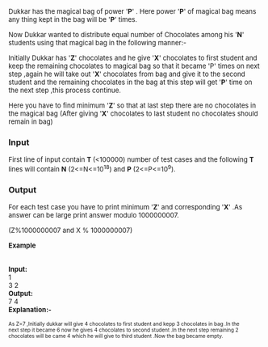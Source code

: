 <p><span style="font-size: small;">Dukkar has the magical bag of power '<strong>P</strong>' . Here power '<strong>P</strong>' of magical bag means any thing kept in the bag will be '<strong>P</strong>' times.</span></p>
<p><span style="font-size: small;">Now Dukkar wanted to distribute equal number of Chocolates among his '<strong>N</strong>' students using that magical bag in the following manner:-</span></p>
<p><span style="font-size: small;">Initially Dukkar has '<strong>Z</strong>' chocolates and he give '<strong>X</strong>' chocolates to first student and keep the remaining chocolates to magical bag so that it became 'P' times on next step ,again he will take out '<strong>X</strong>' chocolates from bag and give it to the second student and the remaining chocolates in the bag at this step will get '<strong>P</strong>' time on the next step ,this process continue.</span></p>
<p><span style="font-size: small;">Here you have to find minimum '<strong>Z</strong>' so that at last step there are no chocolates in the magical bag (After giving '<strong>X</strong>' chocolates to last student no chocolates should remain in bag)</span></p>
<h3>Input</h3>
<p><span style="font-size: small;">First line of input contain <strong>T </strong>(&lt;100000) number of test cases and the following <strong>T</strong> lines will contain <strong>N</strong> (2&lt;=N&lt;=10<sup>18</sup>) and <strong>P</strong> (2&lt;=P&lt;=10<sup>9</sup>).</span></p>
<h3>Output</h3>
<p><span style="font-size: small;">For each test case you have to print minimum '<strong>Z</strong>' and corresponding '<strong>X</strong>' .As answer can be large print answer modulo 1000000007.</span></p>
<p><span style="font-size: small;">(Z%1000000007 and X % 1000000007)</span></p>
<p><strong><span style="font-size: small;">Example</span></strong></p>
<p><strong></strong><br><strong><span style="font-size: small;">Input:<br></span></strong><span style="font-size: small;">1<br></span><span style="font-size: small;">3 2<br></span> <strong><span style="font-size: small;">Output:<br></span></strong><span style="font-size: small;">7 4<br></span><span style="font-size: small;"><strong>Explanation:-</strong></span></p>
<p><span style="font-size: medium;"><span style="font-size: x-small;">As Z=7 ,Initially dukkar will give 4 chocolates to first student and kepp 3 chocolates in bag .In the&nbsp;<br></span><span style="font-size: x-small;">next step it became 6 now he gives 4 chocolates to second student .In the next step remaining 2&nbsp;<br></span><span style="font-size: x-small;">chocolates will be came 4 which he will give to third student .Now the bag became empty.</span></span></p>